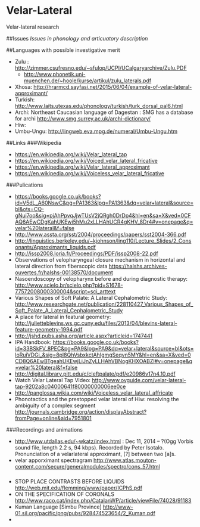 # Velar-Lateral
Velar-lateral research

##Issues
_Issues in phonology and articuatory description_

##Languages with possible investigative merit
* Zulu : http://zimmer.csufresno.edu/~sfulop/UCPI/UCalgaryarchive/Zulu.PDF
  * http://www.phonetik.uni-muenchen.de/~hoole/kurse/artikul/zulu_laterals.pdf 
* Xhosa: http://hrarmcd.sayfasi.net/2015/06/04/example-of-velar-lateral-approximant/
* Turkish: http://www.laits.utexas.edu/phonology/turkish/turk_dorsal_pal6.html
* Archi: Northeast Caucasian language of Dagestan : SMG has a database for archi http://www.smg.surrey.ac.uk/archi-dictionary/
* Hiw: 
* Umbu-Ungu: http://lingweb.eva.mpg.de/numeral/Umbu-Ungu.htm

##Links
###Wikipedia
* https://en.wikipedia.org/wiki/Velar_lateral_tap
* https://en.wikipedia.org/wiki/Voiced_velar_lateral_fricative
* https://en.wikipedia.org/wiki/Velar_lateral_approximant
* https://en.wikipedia.org/wiki/Voiceless_velar_lateral_fricative

###Pulications
* https://books.google.co.uk/books?id=V5dL_A60NswC&pg=PA1363&lpg=PA1363&dq=velar+lateral&source=bl&ots=CQ-gNui7oo&sig=pjAhPpvqJjwTUsV2jQRgh0DrDp4&hl=en&sa=X&ved=0CFAQ6AEwCDgKahUKEwi5hMu2xLLHAhUCR4gKHV_8Dr4#v=onepage&q=velar%20lateral&f=false
* http://www.assta.org/sst/2004/proceedings/papers/sst2004-366.pdf
* http://linguistics.berkeley.edu/~kjohnson/ling110/Lecture_Slides/2_Consonants/Approximants_liquids.pdf
* http://issp2008.loria.fr/Proceedings/PDF/issp2008-22.pdf
* Observations of velopharyngeal closure mechanism in horizontal and lateral direction from fiberscopic data https://halshs.archives-ouvertes.fr/halshs-00138570/document
* Nasoendoscopy of velopharynx before and during diagnostic therapy: http://www.scielo.br/scielo.php?pid=S1678-77572008000300004&script=sci_arttext
* Various Shapes of Soft Palate: A Lateral Cephalometric Study: http://www.researchgate.net/publication/228110427_Various_Shapes_of_Soft_Palate_A_Lateral_Cephalometric_Study
* A place for lateral in featural geometry: http://julietteblevins.ws.gc.cuny.edu/files/2013/04/blevins-lateral-feature-geometry-1994.pdf
* http://jshd.pubs.asha.org/article.aspx?articleid=1747441
* IPA Handbook: https://books.google.co.uk/books?id=33BSkFV_8PEC&pg=PA9&lpg=PA9&dq=velar+lateral&source=bl&ots=loRuiVDGi_&sig=8pl8QhVsbxkctAhIgmgSeqvn5MY&hl=en&sa=X&ved=0CD8Q6AEwBTgeahUKEwjLiJnZyLLHAhVBNogKHXOABZI#v=onepage&q=velar%20lateral&f=false
* http://digital.library.pitt.edu/c/cleftpalate/pdf/e20986v17n4.10.pdf
* Watch Velar Lateral Tap Video: http://www.ovguide.com/velar-lateral-tap-9202a8c04000641f80000000006ee0ce
* http://panglossa.wikia.com/wiki/Voiceless_velar_lateral_affricate
* Phonotactics and the prestopped velar lateral of Hiw: resolving the ambiguity of a complex segment http://journals.cambridge.org/action/displayAbstract?fromPage=online&aid=7951801

###Recordings and animations 
* http://www.utdallas.edu/~wkatz/index.html : Dec 11, 2014 – ?(Ogg Vorbis sound file, length 2.2 s, 94 kbps). Recorded by Peter Isotalo. Pronunciation of a velarlateral approximant, [?] between two [a]s.
* velar apporximant spectragram http://www.atlas.mouton-content.com/secure/generalmodules/spectro/cons_57.html

###
* STOP PLACE CONTRASTS BEFORE LIQUIDS http://web.mit.edu/flemming/www/paper/ICPhS.pdf
* ON THE SPECIFICATION OF CORONALS http://www.raco.cat/index.php/CatalanWP/article/viewFile/74028/91183
* Kuman Language [Simbu Province] http://www-01.sil.org/pacific/png/pubs/928474523654/2_Kuman.pdf
* 
